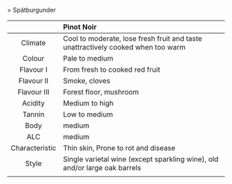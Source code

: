 = Spätburgunder

|  | Pinot Noir |
|:---:|:--- |
| Climate | Cool to moderate, lose fresh fruit and taste unattractively cooked when too warm |
| Colour | Pale to medium |
| Flavour I | From fresh to cooked red fruit|
| Flavour II | Smoke, cloves | 
| Flavour III | Forest floor, mushroom | 
| Acidity | Medium to high |
| Tannin | Low to medium |
| Body | medium |
| ALC | medium |
| Characteristic | Thin skin, Prone to rot and disease |
| Style| Single varietal wine (except sparkling wine), old and/or large oak barrels |
|  |  |





